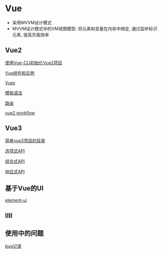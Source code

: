 # Vue

- 采用MVVM设计模式
- MVVM设计模式中的VM视图模型: 将元素和变量在内存中绑定, 通过监听标识元素, 提高页面效率

## Vue2

[使用Vue-CLI初始化Vue2项目](Vue_CLI_Create_Project.md)

[Vue组件和实例](Vue_App.md)

[Vuex](Vue_Vuex.md)

[模板语法](Vue_Template_Syntax.md)

[路由](Vue_Router.md)

[vue2 workflow](Vue2_Workflow.md)

## Vue3

[简单vue3项目的目录](Vue3_Simple_Project_Directories.md)

[选项式API](Vue_Option_API.md)

[组合式API](Vue_Composition_API.md)

[响应式API](Vue_Reactive_API.md)

## 基于Vue的UI

[element-ui](Vue_Element_UI.md)

## IIII

## 使用中的问题

[bug记录](Vue_Learn_From_Bug.md)  
